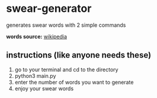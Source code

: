 # swear-generator
generates swear words with 2 simple commands

**words source:** [wikipedia](https://en.wiktionary.org/w/index.php?title=Category:English_vulgarities)

## instructions (like anyone needs these)
1) go to your terminal and cd to the directory
2) python3 main.py
3) enter the number of words you want to generate
4) enjoy your swear words